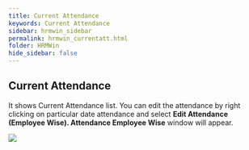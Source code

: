```yaml
---
title: Current Attendance
keywords: Current Attendance
sidebar: hrmwin_sidebar
permalink: hrmwin_currentatt.html
folder: HRMWin   
hide_sidebar: false
---
```


## Current Attendance

It shows Current Attendance list. You can edit the attendance by right clicking on particular date attendance and select **Edit Attendance (Employee Wise). Attendance Employee Wise** window will appear.

![](http://docs.risersoft.com/hrmnirvana/ImagesExt/image8_172.jpg)
